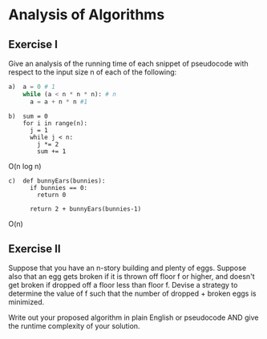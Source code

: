 # Analysis of Algorithms

## Exercise I

Give an analysis of the running time of each snippet of
pseudocode with respect to the input size n of each of the following:

```python
a)  a = 0 # 1
    while (a < n * n * n): # n
      a = a + n * n #1
```


```
b)  sum = 0   
    for i in range(n):  
      j = 1            
      while j < n:    
        j *= 2      
        sum += 1    
```
O(n log n)
```
c)  def bunnyEars(bunnies):
      if bunnies == 0: 
        return 0

      return 2 + bunnyEars(bunnies-1) 
```
O(n)
## Exercise II

Suppose that you have an n-story building and plenty of eggs. Suppose also that an egg gets broken if it is thrown off floor f or higher, and doesn't get broken if dropped off a floor less than floor f. Devise a strategy to determine the value of f such that the number of dropped + broken eggs is minimized.

Write out your proposed algorithm in plain English or pseudocode AND give the runtime complexity of your solution.
